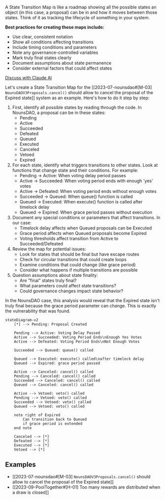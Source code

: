 A State Transition Map is like a roadmap showing all the possible states an object (in this case, a proposal) can be in and how it moves between those states. Think of it as tracking the lifecycle of something in your system.

**Best practices for creating these maps include:**
- Use clear, consistent notation
- Show all conditions affecting transitions
- Include timing conditions and parameters
- Note any governance-controlled variables
- Mark truly final states clearly
- Document assumptions about state permanence
- Consider external factors that could affect states

[Discuss with Claude AI](https://claude.ai/chat/d16e4ae0-9abb-4133-8c67-63bdaf39ffee)

Let's create a State Transition Map for the [[2023-07-nounsdao#[M-03] `NounsDAOV3Proposals.cancel()` should allow to cancel the proposal of the Expired state]] system as an example. Here's how to do it step by step:

1. First, identify all possible states by reading through the code. In NounsDAO, a proposal can be in these states:
	- Pending
	- Active
	- Succeeded
	- Defeated
	- Queued
	- Executed
	- Canceled
	- Vetoed
	- Expired
2. For each state, identify what triggers transitions to other states. Look at functions that change state and their conditions. For example:
	- Pending → Active: When voting delay period passes
	- Active → Succeeded: When voting period ends with enough 'yes' votes
	- Active → Defeated: When voting period ends without enough votes
	- Succeeded → Queued: When queue() function is called
	- Queued → Executed: When execute() function is called after timelock delay
	- Queued → Expired: When grace period passes without execution
3. Document any special conditions or parameters that affect transitions. In our case:
	- Timelock delay affects when Queued proposals can be Executed
	- Grace period affects when Queued proposals become Expired
	- Voting thresholds affect transition from Active to Succeeded/Defeated
4. Review the map for potential issues:
	- Look for states that should be final but have escape routes
	- Check for circular transitions that could create loops
	- Examine conditions that could change (like grace period)
	- Consider what happens if multiple transitions are possible
5. Question assumptions about state finality:
	- Are "final" states truly final?
	- What parameters could affect state transitions?
	- Could governance changes impact state behavior?

In the NounsDAO case, this analysis would reveal that the Expired state isn't truly final because the grace period parameter can change. This is exactly the vulnerability that was found.

```mermaid
stateDiagram-v2
    [*] --> Pending: Proposal Created
    
    Pending --> Active: Voting Delay Passed
    Active --> Succeeded: Voting Period Ends\nEnough Yes Votes
    Active --> Defeated: Voting Period Ends\nNot Enough Votes
    
    Succeeded --> Queued: queue() called
    
    Queued --> Executed: execute() called\nafter timelock delay
    Queued --> Expired: grace period passed
    
    Active --> Canceled: cancel() called
    Pending --> Canceled: cancel() called
    Succeeded --> Canceled: cancel() called
    Queued --> Canceled: cancel() called
    
    Active --> Vetoed: veto() called
    Pending --> Vetoed: veto() called
    Succeeded --> Vetoed: veto() called
    Queued --> Vetoed: veto() called
    
    note right of Expired
        Can transition back to Queued
        if grace period is extended
    end note
    
    Canceled --> [*]
    Defeated --> [*]
    Executed --> [*]
    Vetoed --> [*]
```


## Examples
- [[2023-07-nounsdao#[M-03] `NounsDAOV3Proposals.cancel()` should allow to cancel the proposal of the Expired state]]
- [[2023-09-PoolTogether#[H-01] Too many rewards are distributed when a draw is closed]]
